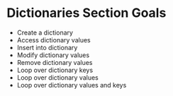 # Dictionaries Section Goals

- Create a dictionary
- Access dictionary values
- Insert into dictionary
- Modify dictionary values
- Remove dictionary values
- Loop over dictionary keys
- Loop over dictionary values
- Loop over dictionary values and keys

